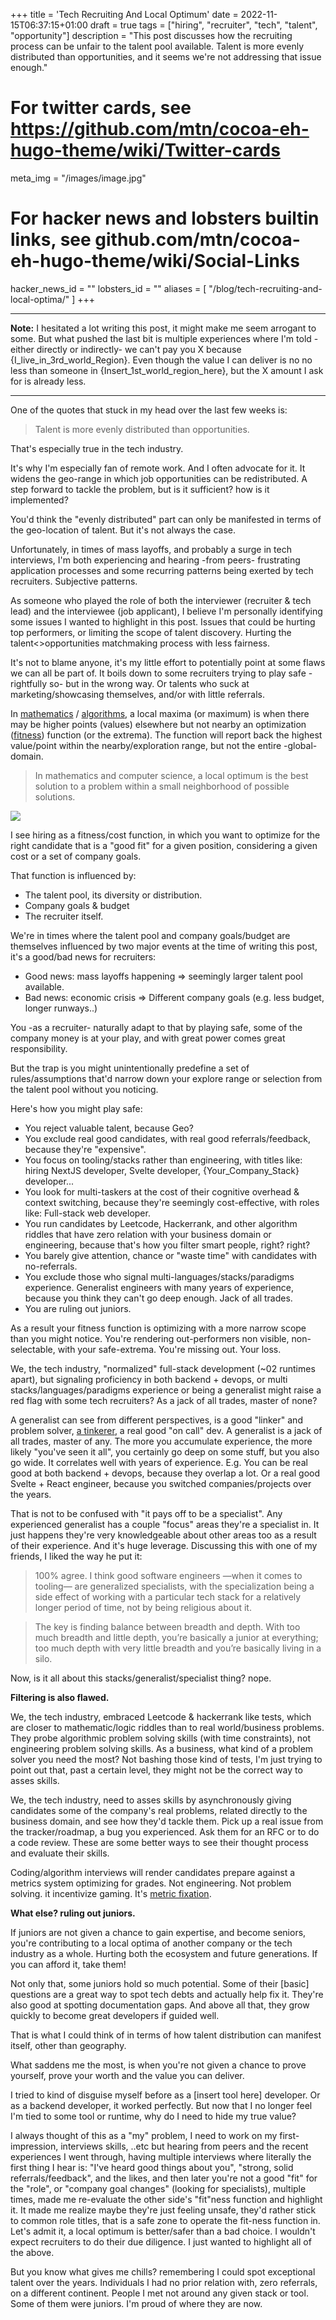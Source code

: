 +++
title = 'Tech Recruiting And Local Optimum'
date = 2022-11-15T06:37:15+01:00
draft = true
tags = ["hiring", "recruiter", "tech", "talent", "opportunity"]
description = "This post discusses how the recruiting process can be unfair to the talent pool available. Talent is more evenly distributed than opportunities, and it seems we're not addressing that issue enough."

# For twitter cards, see https://github.com/mtn/cocoa-eh-hugo-theme/wiki/Twitter-cards
meta_img = "/images/image.jpg"

# For hacker news and lobsters builtin links, see github.com/mtn/cocoa-eh-hugo-theme/wiki/Social-Links
hacker_news_id = ""
lobsters_id = ""
aliases = [
    "/blog/tech-recruiting-and-local-optima/"
]
+++

--------
**Note:** I hesitated a lot writing this post, it might make me seem arrogant to some. But what pushed the last bit is multiple experiences where I'm told -either directly or indirectly- we can't pay you X because {I_live_in_3rd_world_Region}. Even though the value I can deliver is no no less than someone in {Insert_1st_world_region_here}, but the X amount I ask for is already less.

---------

One of the quotes that stuck in my head over the last few weeks is:

> Talent is more evenly distributed than opportunities. 

That's especially true in the tech industry.

It's why I'm especially fan of remote work. And I often advocate for it. It widens the geo-range in which job opportunities can be redistributed. A step forward to tackle the problem, but is it sufficient? how is it implemented?

You'd think the "evenly distributed" part can only be manifested in terms of the geo-location of talent. But it's not always the case. 

Unfortunately, in times of mass layoffs, and probably a surge in tech interviews, I'm both experiencing and hearing -from peers- frustrating application processes and some recurring patterns being exerted by tech recruiters. Subjective patterns.

As someone who played the role of both the interviewer (recruiter & tech lead) and the interviewee (job applicant), I believe I'm personally identifying some issues I wanted to highlight in this post. Issues that could be hurting top performers, or limiting the scope of talent discovery. Hurting the talent<>opportunities matchmaking process with less fairness.

It's not to blame anyone, it's my little effort to potentially point at some flaws we can all be part of. It boils down to some recruiters trying to play safe -rightfully so- but in the wrong way. Or talents who suck at marketing/showcasing themselves, and/or with little referrals.

In [mathematics](https://en.wikipedia.org/wiki/Maxima_and_minima) / [algorithms](http://www2.denizyuret.com/public_html/pub/aitr1569/node6.html), a local maxima (or maximum) is when there may be higher points (values) elsewhere but not nearby an optimization ([fitness](https://en.wikipedia.org/wiki/Fitness_function)) function (or the extrema). The function will report back the highest value/point within the nearby/exploration range, but not the entire -global- domain. 

> In mathematics and computer science, a local optimum is the best solution to a problem within a small neighborhood of possible solutions.

![](local-optima.png)

I see hiring as a fitness/cost function, in which you want to optimize for the right candidate that is a "good fit" for a given position, considering a given cost or a set of company goals. 

That function is influenced by: 
- The talent pool, its diversity or distribution.
- Company goals & budget 
- The recruiter itself. 

We're in times where the talent pool and company goals/budget are themselves influenced by two major events at the time of writing this post, it's a good/bad news for recruiters:
- Good news: mass layoffs happening => seemingly larger talent pool available. 
- Bad news: economic crisis => Different company goals (e.g. less budget, longer runways..)

You -as a recruiter- naturally adapt to that by playing safe, some of the company money is at your play, and with great power comes great responsibility. 

But the trap is you might unintentionally predefine a set of rules/assumptions that'd narrow down your explore range or selection from the talent pool without you noticing. 

Here's how you might play safe:
- You reject valuable talent, because Geo? 
- You exclude real good candidates, with real good referrals/feedback, because they're "expensive". 
- You focus on tooling/stacks rather than engineering, with titles like: hiring NextJS developer, Svelte developer, {Your_Company_Stack} developer... 
- You look for multi-taskers at the cost of their cognitive overhead & context switching, because they're seemingly cost-effective, with roles like: Full-stack web developer. 
- You run candidates by Leetcode, Hackerrank, and other algorithm riddles that have zero relation with your business domain or engineering, because that's how you filter smart people, right? right? 
- You barely give attention, chance or "waste time" with candidates with no-referrals. 
- You exclude those who signal multi-languages/stacks/paradigms experience. Generalist engineers with many years of experience, because you think they can't go deep enough. Jack of all trades.
- You are ruling out juniors.


As a result your fitness function is optimizing with a more narrow scope than you might notice. You're rendering out-performers non visible, non-selectable, with your safe-extrema. You're missing out. Your loss.


We, the tech industry, "normalized" full-stack development (~02 runtimes apart), but signaling proficiency in both backend + devops, or multi stacks/languages/paradigms experience or being a generalist might raise a red flag with some tech recruiters? As a jack of all trades, master of none?

A generalist can see from different perspectives, is a good "linker" and problem solver, [a tinkerer](https://walid.dev/blog/stick-to-tinkering/), a real good "on call" dev. A generalist is a jack of all trades, master of any. The more you accumulate experience, the more likely "you've seen it all", you certainly go deep on some stuff, but you also go wide. It correlates well with years of experience. E.g. You can be real good at both backend + devops, because they overlap a lot. Or a real good Svelte + React engineer, because you switched companies/projects over the years.

That is not to be confused with "it pays off to be a specialist". Any experienced generalist has a couple "focus" areas they're a specialist in. It just happens they're very knowledgeable about other areas too as a result of their experience. And it's huge leverage. Discussing this with one of my friends, I liked the way he put it:

> 100% agree. I think good software engineers —when it comes to tooling— are generalized specialists, with the specialization being a side effect of working with a particular tech stack for a relatively longer period of time, not by being religious about it.

> The key is finding balance between breadth and depth. With too much breadth and little depth, you’re basically a junior at everything; too much depth with very little breadth and you’re basically living in a silo.

Now, is it all about this stacks/generalist/specialist thing? nope. 

**Filtering is also flawed.**

We, the tech industry, embraced Leetcode & hackerrank like tests, which are closer to mathematic/logic riddles than to real world/business problems. They probe algorithmic problem solving skills (with time constraints), not engineering problem solving skills. As a business, what kind of a problem solver you need the most? Not bashing those kind of tests, I'm just trying to point out that, past a certain level, they might not be the correct way to asses skills.


We, the tech industry, need to asses skills by asynchronously giving candidates some of the company's real problems, related directly to the business domain, and see how they'd tackle them. Pick up a real issue from the tracker/roadmap, a bug you experienced. Ask them for an RFC or to do a code review. These are some better ways to see their thought process and evaluate their skills.

Coding/algorithm interviews will render candidates prepare against a metrics system optimizing for grades. Not engineering. Not problem solving. it incentivize gaming. It's [metric fixation](https://aeon.co/ideas/against-metrics-how-measuring-performance-by-numbers-backfires).

**What else? ruling out juniors.**

If juniors are not given a chance to gain expertise, and become seniors, you're contributing to a local optima of another company or the tech industry as a whole. Hurting both the ecosystem and future generations. If you can afford it, take them!

Not only that, some juniors hold so much potential. Some of their [basic] questions are a great way to spot tech debts and actually help fix it. They're also good at spotting documentation gaps. And above all that, they grow quickly to become great developers if guided well.

That is what I could think of in terms of how talent distribution can manifest itself, other than geography. 

What saddens me the most, is when you're not given a chance to prove yourself, prove your worth and the value you can deliver. 

I tried to kind of disguise myself before as a [insert tool here] developer. Or as a backend developer, it worked perfectly. But now that I no longer feel I'm tied to some tool or runtime, why do I need to hide my true value? 

I always thought of this as a "my" problem, I need to work on my first-impression, interviews skills, ..etc but hearing from peers and the recent experiences I went through, having multiple interviews where literally the first thing I hear is: "I've heard good things about you", "strong, solid referrals/feedback", and the likes, and then later you're not a good "fit" for the "role", or "company goal changes" (looking for specialists), multiple times, made me re-evaluate the other side's "fit"ness function and highlight it. It made me realize maybe they're just feeling unsafe, they'd rather stick to common role titles, that is a safe zone to operate the fit-ness function in. Let's admit it, a local optimum is better/safer than a bad choice. I wouldn't expect recruiters to do their due diligence. I just wanted to highlight all of the above.

But you know what gives me chills? remembering I could spot exceptional talent over the years. Individuals I had no prior relation with, zero referrals, on a different continent. People I met not around any given stack or tool. Some of them were juniors. I'm proud of where they are now.
